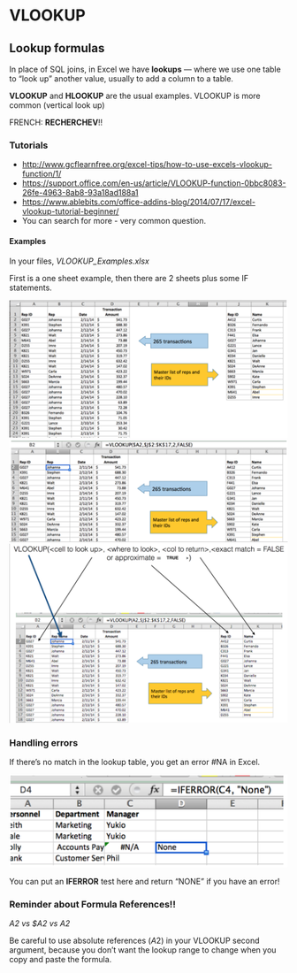 # VLOOKUP

##  Lookup formulas

In place of SQL joins, in Excel we have **lookups** — where we use one table to “look up” another value, usually to add a column to a table.

**VLOOKUP** and **HLOOKUP** are the usual examples.
VLOOKUP is more common (vertical look up)

FRENCH: **RECHERCHEV**!!

### Tutorials

* http://www.gcflearnfree.org/excel-tips/how-to-use-excels-vlookup-function/1/
* https://support.office.com/en-us/article/VLOOKUP-function-0bbc8083-26fe-4963-8ab8-93a18ad188a1
* https://www.ablebits.com/office-addins-blog/2014/07/17/excel-vlookup-tutorial-beginner/
* You can search for more - very common question.

#### Examples

In your files, *VLOOKUP_Examples.xlsx*

First is a one sheet example, then there are 2 sheets plus some IF statements.

<img src="assets/VLOOKUP_HW-7a7c5.png">

<img src="assets/VLOOKUP_HW-129a9.png">

<img src="assets/VLOOKUP_HW-9f64e.png">

### Handling errors

If there’s no match in the lookup table, you get an error #NA in Excel.  

<img src="assets/VLOOKUP_HW-ffc47.png">

You can put an **IFERROR** test here and return “NONE” if you have an error!

### Reminder about Formula References!!

 *A2 vs $A2 vs $A$2*

Be careful to use absolute references ($A$2) in your VLOOKUP second argument, because you don’t want the lookup range to change when you copy and paste the formula.
